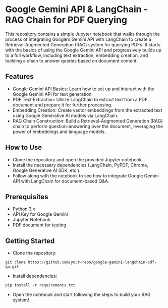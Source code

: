 # Google Gemini API & LangChain - RAG Chain for PDF Querying

This repository contains a simple Jupyter notebook that walks through the process of integrating Google’s Gemini API with LangChain to create a Retrieval-Augmented Generation (RAG) system for querying PDFs. It starts with the basics of using the Google Gemini API and progressively builds up to a full workflow, including text extraction, embedding creation, and building a chain to answer queries based on document content.

## Features
- Google Gemini API Basics: Learn how to set up and interact with the Google Gemini API for text generation.
- PDF Text Extraction: Utilize LangChain to extract text from a PDF document and prepare it for further processing.
- Embedding Creation: Create vector embeddings from the extracted text using Google Generative AI models via LangChain.
- RAG Chain Construction: Build a Retrieval-Augmented Generation (RAG) chain to perform question-answering over the document, leveraging the power of embeddings and language models.

## How to Use
- Clone the repository and open the provided Jupyter notebook.
- Install the necessary dependencies (LangChain, PyPDF, Chroma, Google Generative AI SDK, etc.).
- Follow along with the notebook to see how to integrate Google Gemini API with LangChain for document-based Q&A.

## Prerequisites
- Python 3.x
- API Key for Google Gemini
- Jupyter Notebook
- PDF document for testing

## Getting Started
- Clone the repository:
```
git clone https://github.com/your-repo/google-gemini-langchain-pdf-qa.git
```
- Install dependencies:
```
pip install -r requirements.txt
```
- Open the notebook and start following the steps to build your RAG system!
